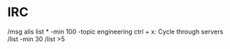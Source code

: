 # IRC
/msg alis list * -min 100 -topic engineering
ctrl + x: Cycle through servers
/list -min 30
/list >5


